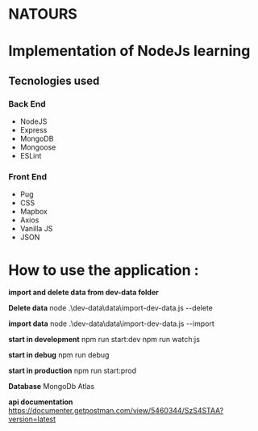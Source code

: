 # NATOURS

# Implementation of NodeJs learning


## Tecnologies used

### Back End
- NodeJS
- Express
- MongoDB
- Mongoose
- ESLint

### Front End
- Pug
- CSS
- Mapbox
- Axios
- Vanilla JS
- JSON

# How to use the application : 

**import and delete data from dev-data folder**

**Delete data**
node .\dev-data\data\import-dev-data.js --delete

**import data**
node .\dev-data\data\import-dev-data.js --import

**start in development**
npm run start:dev
npm run watch:js

**start in debug**
npm run debug

**start in production**
npm run start:prod

**Database**
MongoDb Atlas

**api documentation**
https://documenter.getpostman.com/view/5460344/SzS4STAA?version=latest

